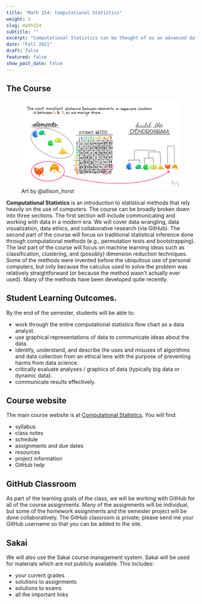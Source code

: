 ```yaml
---
title: "Math 154: Computational Statistics"
weight: 3
slug: math154
subtitle: ""
excerpt: "Computational Statistics can be thought of as an advanced data science course.  We will work with many different types of data to become fluent in wrangling, visualizing, simulating, modeling, predicting, and most importantly communicating results."
date: "Fall 2021"
draft: false
featured: false
show_post_date: false
---
```


## The Course

<figure>
<img src="cluster_single_linkage_6_featured.jpg" align="right">
<figcaption>Art by @allison_horst</figcaption>
</figure>

**Computational Statistics** is an introduction to statistical methods that rely heavily on the use of computers.
The course can be broadly broken down into three sections.
The first section will include communicating and working with data in a modern era.
We will cover data wrangling, data visualization, data ethics, and collaborative research (via GitHub).
The second part of the course will focus on traditional statistical inference done through computational methods (e.g., permutation tests and bootstrapping).
The last part of the course will focus on machine learning ideas such as classification, clustering, and (possibly) dimension reduction techniques.
Some of the methods were invented before the ubiquitous use of personal computers, but only because the calculus used to solve the problem was relatively straightforward (or because the method wasn't actually ever used). 
Many of the methods have been developed quite recently.

## Student Learning Outcomes.
By the end of the semester, students will be able to:

* work through the entire computational statistics flow chart as a data analyst.
* use graphical representations of data to communicate ideas about the data.
* identify, understand, and describe the uses and misuses of algorithms and data collection from an ethical lens with the purpose of preventing harms from data science.
* critically evaluate analyses / graphics of data (typically big data or dynamic data).
* communicate results effectively.

## Course website

The main course website is at [Computational Statistics](https://m154-comp-stats.netlify.app/).  You will find:

* syllabus
* class notes
* schedule
* assignments and due dates
* resources
* project information
* GitHub help

## GitHub Classroom

As part of the learning goals of the class, we will be working with GitHub for all of the course assignments. Many of the assignments will be individual, but some of the homework assignments and the semester project will be done collaboratively.  The GitHub classroom is private; please send me your GitHub username so that you can be added to the site.

## Sakai

We will also use the Sakai course management system.  Sakai will be used for materials which are not publicly available.  This includes:

* your current grades
* solutions to assignments
* solutions to exams
* all the important links



